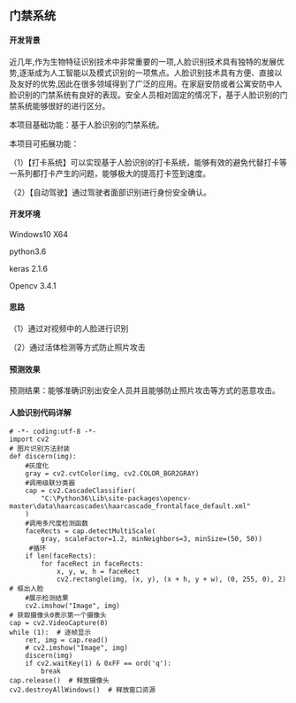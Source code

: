 ## 门禁系统

#### 开发背景

近几年,作为生物特征识别技术中非常重要的一项,人脸识别技术具有独特的发展优势,逐渐成为人工智能以及模式识别的一项焦点。人脸识别技术具有方便、直接以及友好的优势,因此在很多领域得到了广泛的应用。在家庭安防或者公寓安防中人脸识别的门禁系统有良好的表现。安全人员相对固定的情况下，基于人脸识别的门禁系统能够很好的进行区分。

本项目基础功能：基于人脸识别的门禁系统。

本项目可拓展功能：

（1）【打卡系统】可以实现基于人脸识别的打卡系统，能够有效的避免代替打卡等一系列都打卡产生的问题，能够极大的提高打卡签到速度。

（2）【自动驾驶】通过驾驶者面部识别进行身份安全确认。

#### 开发环境

Windows10 X64

python3.6

keras 2.1.6

Opencv 3.4.1

#### 思路

（1）通过对视频中的人脸进行识别

（2）通过活体检测等方式防止照片攻击

#### 预测效果

预测结果：能够准确识别出安全人员并且能够防止照片攻击等方式的恶意攻击。

#### 人脸识别代码详解

```
# -*- coding:utf-8 -*-
import cv2
# 图片识别方法封装
def discern(img):
    #灰度化
    gray = cv2.cvtColor(img, cv2.COLOR_BGR2GRAY)
    #调用级联分类器
    cap = cv2.CascadeClassifier(
        "C:\Python36\Lib\site-packages\opencv-master\data\haarcascades\haarcascade_frontalface_default.xml"
    )
    #调用多尺度检测函数
    faceRects = cap.detectMultiScale(
        gray, scaleFactor=1.2, minNeighbors=3, minSize=(50, 50))
     #循环
    if len(faceRects):
        for faceRect in faceRects:
            x, y, w, h = faceRect
            cv2.rectangle(img, (x, y), (x + h, y + w), (0, 255, 0), 2)  # 框出人脸
    #展示检测结果
    cv2.imshow("Image", img)
# 获取摄像头0表示第一个摄像头
cap = cv2.VideoCapture(0)
while (1):  # 逐帧显示
    ret, img = cap.read()
    # cv2.imshow("Image", img)
    discern(img)
    if cv2.waitKey(1) & 0xFF == ord('q'):
        break
cap.release()  # 释放摄像头
cv2.destroyAllWindows()  # 释放窗口资源

```
